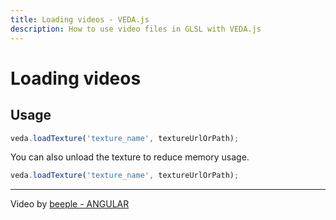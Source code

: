 ```yaml
---
title: Loading videos - VEDA.js
description: How to use video files in GLSL with VEDA.js
---
```


# Loading videos

## Usage

```js
veda.loadTexture('texture_name', textureUrlOrPath);
```

You can also unload the texture to reduce memory usage.

```js
veda.loadTexture('texture_name', textureUrlOrPath);
```

---

Video by [beeple - ANGULAR](https://vimeo.com/174504082)
